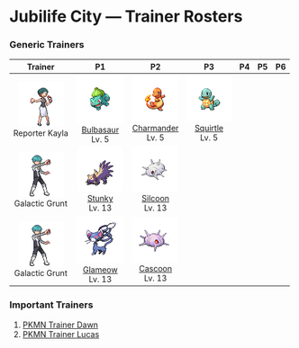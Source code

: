 # Jubilife City — Trainer Rosters

### Generic Trainers

| Trainer | P1 | P2 | P3 | P4 | P5 | P6 |
|:-------:|:--:|:--:|:--:|:--:|:--:|:--:|
| ![Reporter Kayla](../../assets/trainers/reporter.png "Reporter Kayla")<br>Reporter Kayla | ![Bulbasaur](../../assets/sprites/bulbasaur/front.gif "Bulbasaur")<br>[Bulbasaur](../../pokemon/bulbasaur.md/)<br>Lv. 5 | ![Charmander](../../assets/sprites/charmander/front.gif "Charmander")<br>[Charmander](../../pokemon/charmander.md/)<br>Lv. 5 | ![Squirtle](../../assets/sprites/squirtle/front.gif "Squirtle")<br>[Squirtle](../../pokemon/squirtle.md/)<br>Lv. 5 |
| ![Galactic Grunt](../../assets/trainers/galactic_grunt.png "Galactic Grunt")<br>Galactic Grunt | ![Stunky](../../assets/sprites/stunky/front.gif "Stunky")<br>[Stunky](../../pokemon/stunky.md/)<br>Lv. 13 | ![Silcoon](../../assets/sprites/silcoon/front.gif "Silcoon")<br>[Silcoon](../../pokemon/silcoon.md/)<br>Lv. 13 |
| ![Galactic Grunt](../../assets/trainers/galactic_grunt.png "Galactic Grunt")<br>Galactic Grunt | ![Glameow](../../assets/sprites/glameow/front.gif "Glameow")<br>[Glameow](../../pokemon/glameow.md/)<br>Lv. 13 | ![Cascoon](../../assets/sprites/cascoon/front.gif "Cascoon")<br>[Cascoon](../../pokemon/cascoon.md/)<br>Lv. 13 |


### Important Trainers

1. [PKMN Trainer Dawn](important_trainers.md#pkmn-trainer-dawn)
1. [PKMN Trainer Lucas](important_trainers.md#pkmn-trainer-lucas)
